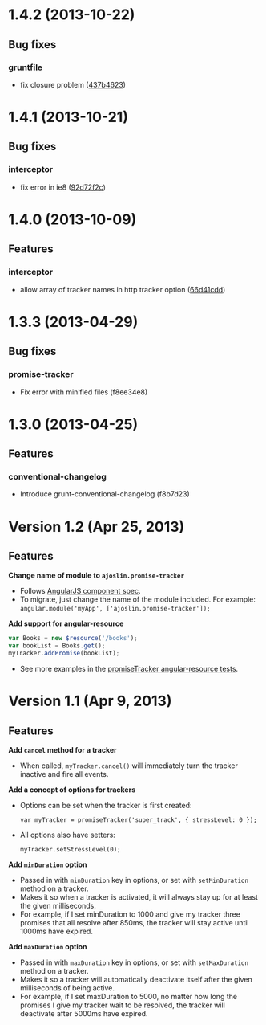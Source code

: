 # 1.4.2 (2013-10-22)



## Bug fixes
### gruntfile

* fix closure problem ([437b4623](http://github.com/ajoslin/angular-promise-tracker/commits/437b4623))




# 1.4.1 (2013-10-21)



## Bug fixes
### interceptor

* fix error in ie8 ([92d72f2c](http://github.com/ajoslin/angular-promise-tracker/commits/92d72f2c))




# 1.4.0 (2013-10-09)

## Features
### interceptor

* allow array of tracker names in http tracker option ([66d41cdd](http://github.com/ajoslin/angular-promise-tracker/commits/66d41cdd))






# 1.3.3 (2013-04-29)

## Bug fixes
### promise-tracker

* Fix error with minified files (f8ee34e8)
# 1.3.0 (2013-04-25)


## Features
### conventional-changelog

* Introduce grunt-conventional-changelog (f8b7d23)




# Version 1.2 (Apr 25, 2013)

## Features

**Change name of module to `ajoslin.promise-tracker`**

  - Follows [AngularJS component spec](http://github.com/angular/angular-component-spec).
  - To migrate, just change the name of the module included. For example: `angular.module('myApp', ['ajoslin.promise-tracker']);`

**Add support for angular-resource**

  ```js
  var Books = new $resource('/books');
  var bookList = Books.get();
  myTracker.addPromise(bookList);
  ```
  - See more examples in the [promiseTracker angular-resource tests](http://github.com/ajoslin/angular-promise-tracker/tree/master/test/unit/resource.spec.js).


# Version 1.1 (Apr 9, 2013)

## Features

**Add `cancel` method for a tracker**

  - When called, `myTracker.cancel()` will immediately turn the tracker inactive and fire all events.

**Add a concept of options for trackers**

  - Options can be set when the tracker is first created:

    `var myTracker = promiseTracker('super_track', { stressLevel: 0 });`

  - All options also have setters:

    `myTracker.setStressLevel(0);`

**Add `minDuration` option**

  - Passed in with `minDuration` key in options, or set with `setMinDuration` method on a tracker.
  - Makes it so when a tracker is activated, it will always stay up for at least the given milliseconds.
  - For example, if I set minDuration to 1000 and give my tracker three promises that all resolve after 850ms, the tracker will stay active until 1000ms have expired.

**Add `maxDuration` option**

  - Passed in with `maxDuration` key in options, or set with `setMaxDuration` method on a tracker.
  - Makes it so a tracker will automatically deactivate itself after the given milliseconds of being active.
  - For example, if I set maxDuration to 5000, no matter how long the promises I give my tracker wait to be resolved, the tracker will deactivate after 5000ms have expired.
